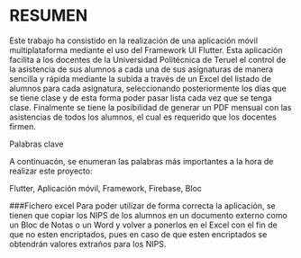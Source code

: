 # RESUMEN

Este trabajo ha consistido en la realización de una aplicación móvil multiplataforma mediante el uso del Framework UI Flutter. Esta aplicación facilita a los docentes de la Universidad Politécnica de Teruel el control de la asistencia de sus alumnos a cada una de sus asignaturas de manera sencilla y rápida mediante la subida a través de un Excel del listado de alumnos para cada asignatura, seleccionando posteriormente los días que se tiene clase y de esta forma poder pasar lista cada vez que se tenga clase.
Finalmente se tiene la posibilidad de generar un PDF mensual con las asistencias de todos los alumnos, el cual es requerido que los docentes firmen.

Palabras clave

A continuacón, se enumeran las palabras más importantes a la hora de realizar este proyecto:

Flutter, Aplicación móvil, Framework, Firebase, Bloc

###Fichero excel
Para poder utilizar de forma correcta la aplicación, se tienen que copiar los NIPS de los alumnos en un documento externo como un Bloc de Notas o un Word y volver a ponerlos en el Excel con el fin de que no esten encriptados, pues en caso de que esten encriptados se obtendrán valores extraños para los NIPS.
